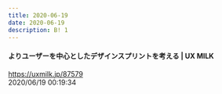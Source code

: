 ```yaml
---
title: 2020-06-19
date: 2020-06-19
description: B! 1
---
```


#### よりユーザーを中心としたデザインスプリントを考える | UX MILK
https://uxmilk.jp/87579<br>
2020/06/19 00:19:34<br>


